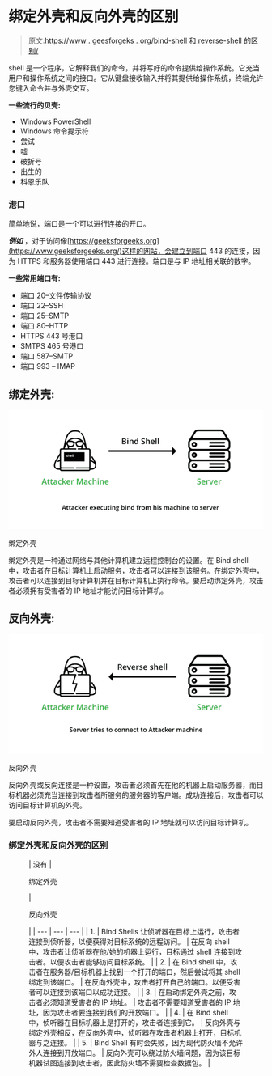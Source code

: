 # 绑定外壳和反向外壳的区别

> 原文:[https://www . geesforgeks . org/bind-shell 和 reverse-shell 的区别/](https://www.geeksforgeeks.org/difference-between-bind-shell-and-reverse-shell/)

shell 是一个程序，它解释我们的命令，并将写好的命令提供给操作系统。它充当用户和操作系统之间的接口。它从键盘接收输入并将其提供给操作系统，终端允许您键入命令并与外壳交互。

**一些流行的贝壳:**

*   Windows PowerShell
*   Windows 命令提示符
*   尝试
*   嘘
*   破折号
*   出生的
*   科恩乐队

### 港口

简单地说，端口是一个可以进行连接的开口。

***例如*** ，对于访问像[https://geeksforgeeks.org](https://www.geeksforgeeks.org/)这样的网站，会建立到端口 443 的连接，因为 HTTPS 和服务器使用端口 443 进行连接。端口是与 IP 地址相关联的数字。

**一些常用端口有:**

*   端口 20–文件传输协议
*   端口 22–SSH
*   端口 25–SMTP
*   端口 80–HTTP
*   HTTPS 443 号港口
*   SMTPS 465 号港口
*   端口 587–SMTP
*   端口 993 – IMAP

## 绑定外壳:

![Bind Shell](img/6671cbb4df11aecf7654140fd629beca.png)

绑定外壳

绑定外壳是一种通过网络与其他计算机建立远程控制台的设置。在 Bind shell 中，攻击者在目标计算机上启动服务，攻击者可以连接到该服务。在绑定外壳中，攻击者可以连接到目标计算机并在目标计算机上执行命令。要启动绑定外壳，攻击者必须拥有受害者的 IP 地址才能访问目标计算机。

## 反向外壳:

![Reverse Shell](img/5b4cc4b4850e5509cb575c22064c1efb.png)

反向外壳

反向外壳或反向连接是一种设置，攻击者必须首先在他的机器上启动服务器，而目标机器必须充当连接到攻击者所服务的服务器的客户端。成功连接后，攻击者可以访问目标计算机的外壳。

要启动反向外壳，攻击者不需要知道受害者的 IP 地址就可以访问目标计算机。

### 绑定外壳和反向外壳的区别

<figure class="table">

| 没有 | 

绑定外壳

 | 

反向外壳

 |
| --- | --- | --- |
| 1. | Bind Shells 让侦听器在目标上运行，攻击者连接到侦听器，以便获得对目标系统的远程访问。 | 在反向 shell 中，攻击者让侦听器在他/她的机器上运行，目标通过 shell 连接到攻击者。以便攻击者能够访问目标系统。 |
| 2. | 在 Bind shell 中，攻击者在服务器/目标机器上找到一个打开的端口，然后尝试将其 shell 绑定到该端口。 | 在反向外壳中，攻击者打开自己的端口。以便受害者可以连接到该端口以成功连接。 |
| 3. | 在启动绑定外壳之前，攻击者必须知道受害者的 IP 地址。 | 攻击者不需要知道受害者的 IP 地址，因为攻击者要连接到我们的开放端口。 |
| 4. | 在 Bind shell 中，侦听器在目标机器上是打开的，攻击者连接到它。 | 反向外壳与绑定外壳相反，在反向外壳中，侦听器在攻击者机器上打开，目标机器与之连接。 |
| 5. | Bind Shell 有时会失败，因为现代防火墙不允许外人连接到开放端口。 | 反向外壳可以绕过防火墙问题，因为该目标机器试图连接到攻击者，因此防火墙不需要检查数据包。 |

</figure>
